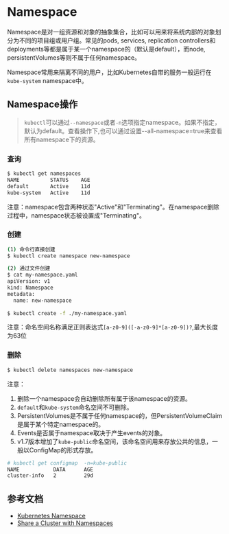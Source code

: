 # Namespace

Namespace是对一组资源和对象的抽象集合，比如可以用来将系统内部的对象划分为不同的项目组或用户组。常见的pods, services, replication controllers和deployments等都是属于某一个namespace的（默认是default），而node, persistentVolumes等则不属于任何namespace。

Namespace常用来隔离不同的用户，比如Kubernetes自带的服务一般运行在`kube-system` namespace中。

## Namespace操作

> `kubectl`可以通过`--namespace`或者`-n`选项指定namespace。如果不指定，默认为default。查看操作下,也可以通过设置--all-namespace=true来查看所有namespace下的资源。

### 查询

```sh
$ kubectl get namespaces
NAME          STATUS    AGE
default       Active    11d
kube-system   Active    11d
```

注意：namespace包含两种状态"Active"和"Terminating"。在namespace删除过程中，namespace状态被设置成"Terminating"。


### 创建

```sh
(1) 命令行直接创建
$ kubectl create namespace new-namespace
    
(2) 通过文件创建
$ cat my-namespace.yaml
apiVersion: v1
kind: Namespace
metadata:
  name: new-namespace
    
$ kubectl create -f ./my-namespace.yaml

```

注意：命名空间名称满足正则表达式`[a-z0-9]([-a-z0-9]*[a-z0-9])?`,最大长度为63位



### 删除

```sh
$ kubectl delete namespaces new-namespace
```

注意：

1. 删除一个namespace会自动删除所有属于该namespace的资源。
2. `default`和`kube-system`命名空间不可删除。
3. PersistentVolumes是不属于任何namespace的，但PersistentVolumeClaim是属于某个特定namespace的。
4. Events是否属于namespace取决于产生events的对象。
5. v1.7版本增加了`kube-public`命名空间，该命名空间用来存放公共的信息，一般以ConfigMap的形式存放。

```sh
# kubectl get configmap  -n=kube-public
NAME           DATA      AGE
cluster-info   2         29d
```

## 参考文档

- [Kubernetes Namespace](https://kubernetes.io/docs/concepts/overview/working-with-objects/namespaces/)
- [Share a Cluster with Namespaces](https://kubernetes.io/docs/tasks/administer-cluster/namespaces/)
